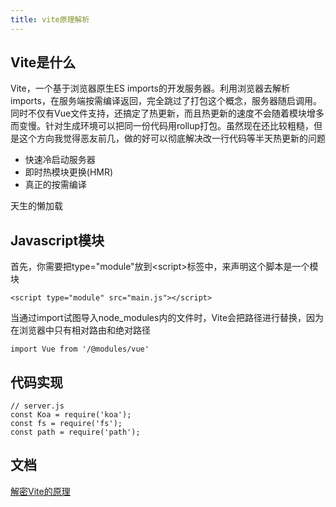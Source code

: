 ```yaml
---
title: vite原理解析
---
```


## Vite是什么
Vite，一个基于浏览器原生ES imports的开发服务器。利用浏览器去解析imports，在服务端按需编译返回，完全跳过了打包这个概念，服务器随启调用。同时不仅有Vue文件支持，还搞定了热更新，而且热更新的速度不会随着模块增多而变慢。针对生成环境可以把同一份代码用rollup打包。虽然现在还比较粗糙，但是这个方向我觉得恶友前几，做的好可以彻底解决改一行代码等半天热更新的问题

- 快速冷启动服务器
- 即时热模块更换(HMR)
- 真正的按需编译

天生的懒加载

## Javascript模块

首先，你需要把type="module"放到&lt;script&gt;标签中，来声明这个脚本是一个模块

```
<script type="module" src="main.js"></script>
```

当通过import试图导入node_modules内的文件时，Vite会把路径进行替换，因为在浏览器中只有相对路由和绝对路径

```
import Vue from '/@modules/vue'
```

## 代码实现

```
// server.js
const Koa = require('koa');
const fs = require('fs');
const path = require('path');
```


## 文档

[解密Vite的原理](https://juejin.cn/post/6844904202364420109)